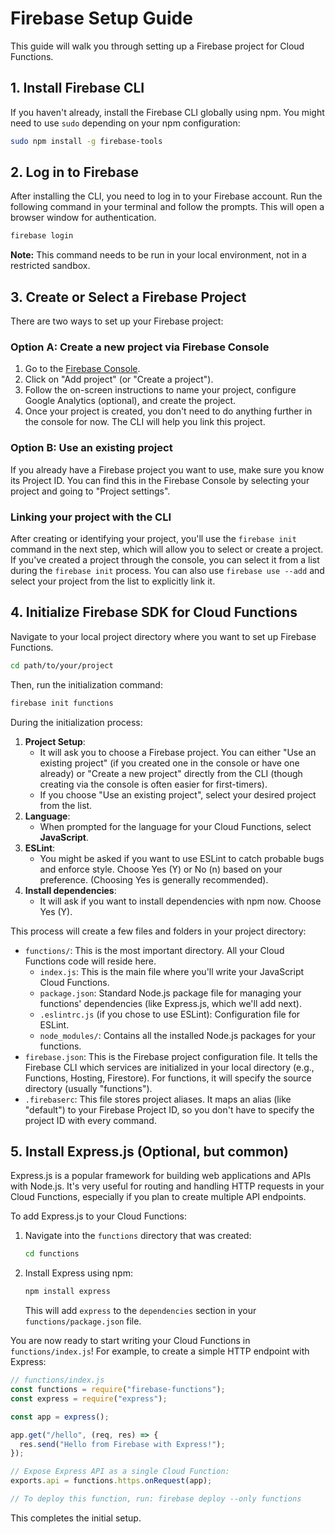 # Firebase Setup Guide

This guide will walk you through setting up a Firebase project for Cloud Functions.

## 1. Install Firebase CLI

If you haven't already, install the Firebase CLI globally using npm. You might need to use `sudo` depending on your npm configuration:

```bash
sudo npm install -g firebase-tools
```

## 2. Log in to Firebase

After installing the CLI, you need to log in to your Firebase account. Run the following command in your terminal and follow the prompts. This will open a browser window for authentication.

```bash
firebase login
```

**Note:** This command needs to be run in your local environment, not in a restricted sandbox.

## 3. Create or Select a Firebase Project

There are two ways to set up your Firebase project:

### Option A: Create a new project via Firebase Console

1.  Go to the [Firebase Console](https://console.firebase.google.com/).
2.  Click on "Add project" (or "Create a project").
3.  Follow the on-screen instructions to name your project, configure Google Analytics (optional), and create the project.
4.  Once your project is created, you don't need to do anything further in the console for now. The CLI will help you link this project.

### Option B: Use an existing project

If you already have a Firebase project you want to use, make sure you know its Project ID. You can find this in the Firebase Console by selecting your project and going to "Project settings".

### Linking your project with the CLI

After creating or identifying your project, you'll use the `firebase init` command in the next step, which will allow you to select or create a project. If you've created a project through the console, you can select it from a list during the `firebase init` process. You can also use `firebase use --add` and select your project from the list to explicitly link it.

## 4. Initialize Firebase SDK for Cloud Functions

Navigate to your local project directory where you want to set up Firebase Functions.

```bash
cd path/to/your/project
```

Then, run the initialization command:

```bash
firebase init functions
```

During the initialization process:

1.  **Project Setup**:
    *   It will ask you to choose a Firebase project. You can either "Use an existing project" (if you created one in the console or have one already) or "Create a new project" directly from the CLI (though creating via the console is often easier for first-timers).
    *   If you choose "Use an existing project", select your desired project from the list.
2.  **Language**:
    *   When prompted for the language for your Cloud Functions, select **JavaScript**.
3.  **ESLint**:
    *   You might be asked if you want to use ESLint to catch probable bugs and enforce style. Choose Yes (Y) or No (n) based on your preference. (Choosing Yes is generally recommended).
4.  **Install dependencies**:
    *   It will ask if you want to install dependencies with npm now. Choose Yes (Y).

This process will create a few files and folders in your project directory:

*   `functions/`: This is the most important directory. All your Cloud Functions code will reside here.
    *   `index.js`: This is the main file where you'll write your JavaScript Cloud Functions.
    *   `package.json`: Standard Node.js package file for managing your functions' dependencies (like Express.js, which we'll add next).
    *   `.eslintrc.js` (if you chose to use ESLint): Configuration file for ESLint.
    *   `node_modules/`: Contains all the installed Node.js packages for your functions.
*   `firebase.json`: This is the Firebase project configuration file. It tells the Firebase CLI which services are initialized in your local directory (e.g., Functions, Hosting, Firestore). For functions, it will specify the source directory (usually "functions").
*   `.firebaserc`: This file stores project aliases. It maps an alias (like "default") to your Firebase Project ID, so you don't have to specify the project ID with every command.

## 5. Install Express.js (Optional, but common)

Express.js is a popular framework for building web applications and APIs with Node.js. It's very useful for routing and handling HTTP requests in your Cloud Functions, especially if you plan to create multiple API endpoints.

To add Express.js to your Cloud Functions:

1.  Navigate into the `functions` directory that was created:
    ```bash
    cd functions
    ```
2.  Install Express using npm:
    ```bash
    npm install express
    ```
    This will add `express` to the `dependencies` section in your `functions/package.json` file.

You are now ready to start writing your Cloud Functions in `functions/index.js`!
For example, to create a simple HTTP endpoint with Express:

```javascript
// functions/index.js
const functions = require("firebase-functions");
const express = require("express");

const app = express();

app.get("/hello", (req, res) => {
  res.send("Hello from Firebase with Express!");
});

// Expose Express API as a single Cloud Function:
exports.api = functions.https.onRequest(app);

// To deploy this function, run: firebase deploy --only functions
```

This completes the initial setup.
```

